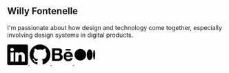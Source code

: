 ## Willy Fontenelle
I'm passionate about how design and technology come together, especially involving design systems in digital products.

<a href="https://www.linkedin.com/in/willyfontenelle" target="_blank">
    <img src="/linkedin.svg">
</a>

<a href="https://github.com/willyfontenelle" target="_blank">
    <img src="/github.svg">
</a>

<a href="https://www.behance.net/willyfontenelle" target="_blank">
    <img src="/behance.svg">
</a>

<a href="https://willyfontenelle.medium.com/" target="_blank">
    <img src="/medium.svg">
</a>
